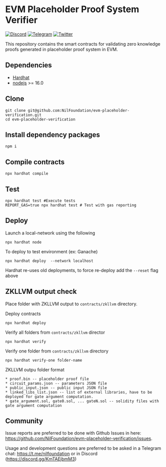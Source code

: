 # EVM Placeholder Proof System Verifier 

[![Discord](https://img.shields.io/discord/969303013749579846.svg?logo=discord&style=flat-square)](https://discord.gg/KmTAEjbmM3)
[![Telegram](https://img.shields.io/badge/Telegram-2CA5E0?style=flat-square&logo=telegram&logoColor=dark)](https://t.me/nilfoundation)
[![Twitter](https://img.shields.io/twitter/follow/nil_foundation)](https://twitter.com/nil_foundation)

This repository contains the smart contracts for validating zero knowledge proofs 
generated in placeholder proof system in EVM. 

## Dependencies

- [Hardhat](https://hardhat.org/)
- [nodejs](https://nodejs.org/en/) >= 16.0


## Clone
```
git clone git@github.com:NilFoundation/evm-placeholder-verification.git
cd evm-placeholder-verification
```

## Install dependency packages
```
npm i
```

## Compile contracts
```
npx hardhat compile
```

## Test
```
npx hardhat test #Execute tests
REPORT_GAS=true npx hardhat test # Test with gas reporting
```

## Deploy

Launch a local-network using the following
```
npx hardhat node
```

To deploy to test environment (ex: Ganache)
```
npx hardhat deploy  --network localhost 
```

Hardhat re-uses old deployments, to force re-deploy add the `--reset` flag above

## ZKLLVM output check

Place folder with ZKLLVM output to `contracts/zkllvm` directory.

Deploy contracts
```
npx hardhat deploy
```

Verify all folders from `contracts/zkllvm` director
```
npx hardhat verify
```

Verify one folder from `contracts/zkllvm` directory
```
npx hardhat verify-one folder-name
```

ZKLLVM outpu folder format
```
* proof.bin -- placeholder proof file
* circuit_params.json -- parameters JSON file
* public_input.json -- public input JSON file
* linked_libs_list.json -- list of external libraries, have to be deployed for gate argument computation.
* gate_argument.sol, gate0.sol, ... gateN.sol -- solidity files with gate argument computation
```

## Community

Issue reports are preferred to be done with Github Issues in here: https://github.com/NilFoundation/evm-placeholder-verification/issues.

Usage and development questions are preferred to be asked in a Telegram chat: https://t.me/nilfoundation or in Discord (https://discord.gg/KmTAEjbmM3)